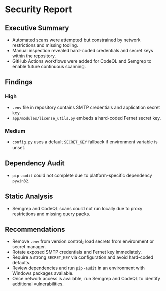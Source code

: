 # Security Report

## Executive Summary
- Automated scans were attempted but constrained by network restrictions and missing tooling.
- Manual inspection revealed hard-coded credentials and secret keys within the repository.
- GitHub Actions workflows were added for CodeQL and Semgrep to enable future continuous scanning.

## Findings
### High
- `.env` file in repository contains SMTP credentials and application secret key.
- `app/modules/license_utils.py` embeds a hard-coded Fernet secret key.

### Medium
- `config.py` uses a default `SECRET_KEY` fallback if environment variable is unset.

## Dependency Audit
- `pip-audit` could not complete due to platform-specific dependency `pywin32`.

## Static Analysis
- Semgrep and CodeQL scans could not run locally due to proxy restrictions and missing query packs.

## Recommendations
- Remove `.env` from version control; load secrets from environment or secret manager.
- Rotate exposed SMTP credentials and Fernet key immediately.
- Require a strong `SECRET_KEY` via configuration and avoid hard-coded defaults.
- Review dependencies and run `pip-audit` in an environment with Windows packages available.
- Once network access is available, run Semgrep and CodeQL to identify additional vulnerabilities.
